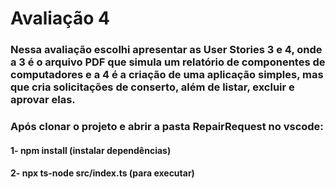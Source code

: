 # Avaliação 4

### Nessa avaliação escolhi apresentar as User Stories 3 e 4, onde a 3 é o arquivo PDF que simula um relatório de componentes de computadores e a 4 é a criação de uma aplicação simples, mas que cria solicitações de conserto, além de listar, excluir e aprovar elas.

### Após clonar o projeto e abrir a pasta RepairRequest no vscode:

#### 1- npm install (instalar dependências)
#### 2- npx ts-node src/index.ts (para executar)
